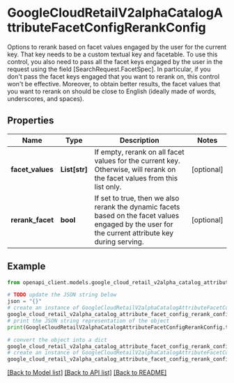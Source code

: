 # GoogleCloudRetailV2alphaCatalogAttributeFacetConfigRerankConfig

Options to rerank based on facet values engaged by the user for the current key. That key needs to be a custom textual key and facetable. To use this control, you also need to pass all the facet keys engaged by the user in the request using the field [SearchRequest.FacetSpec]. In particular, if you don't pass the facet keys engaged that you want to rerank on, this control won't be effective. Moreover, to obtain better results, the facet values that you want to rerank on should be close to English (ideally made of words, underscores, and spaces).

## Properties

Name | Type | Description | Notes
------------ | ------------- | ------------- | -------------
**facet_values** | **List[str]** | If empty, rerank on all facet values for the current key. Otherwise, will rerank on the facet values from this list only. | [optional] 
**rerank_facet** | **bool** | If set to true, then we also rerank the dynamic facets based on the facet values engaged by the user for the current attribute key during serving. | [optional] 

## Example

```python
from openapi_client.models.google_cloud_retail_v2alpha_catalog_attribute_facet_config_rerank_config import GoogleCloudRetailV2alphaCatalogAttributeFacetConfigRerankConfig

# TODO update the JSON string below
json = "{}"
# create an instance of GoogleCloudRetailV2alphaCatalogAttributeFacetConfigRerankConfig from a JSON string
google_cloud_retail_v2alpha_catalog_attribute_facet_config_rerank_config_instance = GoogleCloudRetailV2alphaCatalogAttributeFacetConfigRerankConfig.from_json(json)
# print the JSON string representation of the object
print(GoogleCloudRetailV2alphaCatalogAttributeFacetConfigRerankConfig.to_json())

# convert the object into a dict
google_cloud_retail_v2alpha_catalog_attribute_facet_config_rerank_config_dict = google_cloud_retail_v2alpha_catalog_attribute_facet_config_rerank_config_instance.to_dict()
# create an instance of GoogleCloudRetailV2alphaCatalogAttributeFacetConfigRerankConfig from a dict
google_cloud_retail_v2alpha_catalog_attribute_facet_config_rerank_config_from_dict = GoogleCloudRetailV2alphaCatalogAttributeFacetConfigRerankConfig.from_dict(google_cloud_retail_v2alpha_catalog_attribute_facet_config_rerank_config_dict)
```
[[Back to Model list]](../README.md#documentation-for-models) [[Back to API list]](../README.md#documentation-for-api-endpoints) [[Back to README]](../README.md)


